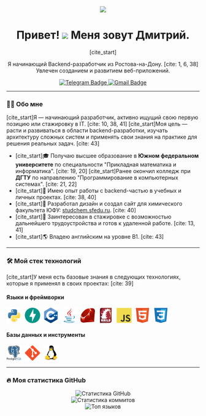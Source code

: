 <div id="header" align="center">
  <img src="https://media.giphy.com/media/LmNwrBhejkK9EFP504/giphy.gif" width="200"/>
  
  <h1>
    Привет! <img src="https://media.giphy.com/media/hvRJCLFzcasrR4ia7z/giphy.gif" width="30px"/> Меня зовут Дмитрий.
  </h1>
  [cite_start]<p>Я начинающий Backend-разработчик из Ростова-на-Дону. [cite: 1, 6, 38] Увлечен созданием и развитием веб-приложений.</p>
  
  <div id="badges" align="center">
    <a href="https://t.me/dimonchester1">
      <img src="https://img.shields.io/badge/Telegram-blue?style=for-the-badge&logo=telegram&logoColor=white" alt="Telegram Badge"/>
    </a>
    <a href="mailto:dimonchester.tkachov@gmail.com">
      <img src="https://img.shields.io/badge/Gmail-D14836?style=for-the-badge&logo=gmail&logoColor=white" alt="Gmail Badge"/>
    </a>
  </div>
</div>

---

### :man_technologist: Обо мне

[cite_start]Я — начинающий разработчик, активно ищущий свою первую позицию или стажировку в IT. [cite: 10, 38, 41] [cite_start]Моя цель — расти и развиваться в области backend-разработки, изучать архитектуру сложных систем и применять свои знания на практике для решения реальных задач. [cite: 43]

* [cite_start]:mortar_board: Получаю высшее образование в **Южном федеральном университете** по специальности "Прикладная математика и информатика". [cite: 19, 20] [cite_start]Ранее окончил колледж при **ДГТУ** по направлению "Программирование в компьютерных системах". [cite: 21, 22]
* [cite_start]:rocket: Имею опыт работы с backend-частью в учебных и личных проектах. [cite: 38, 40]
* [cite_start]:art: Разработал дизайн и создал сайт для химического факультета ЮФУ: [studchem.sfedu.ru](https://studchem.sfedu.ru/). [cite: 40]
* [cite_start]:seedling: Заинтересован в стажировке с возможностью дальнейшего трудоустройства и готов к удаленной работе. [cite: 13, 41]
* [cite_start]:earth_americas: Владею английским на уровне B1. [cite: 43]

---

### :hammer_and_wrench: Мой стек технологий

[cite_start]У меня есть базовые знания в следующих технологиях, которые я применял в своих проектах: [cite: 39]

<div>
  <h4>Языки и фреймворки</h4>
  <img src="https://raw.githubusercontent.com/devicons/devicon/master/icons/python/python-original.svg" title="Python" alt="Python" width="40" height="40"/>&nbsp;
  <img src="https://raw.githubusercontent.com/devicons/devicon/master/icons/fastapi/fastapi-original.svg" title="FastAPI" alt="FastAPI" width="40" height="40"/>&nbsp;
  <img src="https://raw.githubusercontent.com/devicons/devicon/master/icons/cplusplus/cplusplus-original.svg" title="C++" alt="C++" width="40" height="40"/>&nbsp;
  <img src="https://raw.githubusercontent.com/devicons/devicon/master/icons/java/java-original.svg" title="Java" alt="Java" width="40" height="40"/>&nbsp;
  <img src="https://raw.githubusercontent.com/devicons/devicon/master/icons/ruby/ruby-original.svg" title="Ruby" alt="Ruby" width="40" height="40"/>&nbsp;
  <img src="https://raw.githubusercontent.com/devicons/devicon/master/icons/rails/rails-original-wordmark.svg" title="Ruby on Rails" alt="Ruby on Rails" width="40" height="40"/>&nbsp;
  <img src="https://raw.githubusercontent.com/devicons/devicon/master/icons/javascript/javascript-original.svg" title="JavaScript" alt="JavaScript" width="40" height="40"/>&nbsp;
  <img src="https://raw.githubusercontent.com/devicons/devicon/master/icons/html5/html5-original.svg" title="HTML5" alt="HTML" width="40" height="40"/>&nbsp;
  <img src="https://raw.githubusercontent.com/devicons/devicon/master/icons/css3/css3-original.svg" title="CSS3" alt="CSS" width="40" height="40"/>&nbsp;
  
  <h4>Базы данных и инструменты</h4>
  <img src="https://raw.githubusercontent.com/devicons/devicon/master/icons/postgresql/postgresql-original-wordmark.svg" title="SQL" alt="SQL" width="40" height="40"/>&nbsp;
  <img src="https://raw.githubusercontent.com/devicons/devicon/master/icons/git/git-original.svg" title="Git" alt="Git" width="40" height="40"/>&nbsp;
  <img src="https://raw.githubusercontent.com/devicons/devicon/master/icons/linux/linux-original.svg" title="Linux" alt="Linux" width="40" height="40"/>&nbsp;
</div>

---

### :fire: Моя статистика GitHub

<div align="center">
  <img src="https://github-readme-stats.vercel.app/api?username=Dimonchester&show_icons=true&theme=dracula&include_all_commits=true&count_private=true" alt="Статистика GitHub" />
  <br/>
  <img src="https://github-readme-streak-stats.herokuapp.com?user=Dimonchester&theme=dracula" alt="Статистика коммитов" />
  <br/>
  <img src="https://github-readme-stats.vercel.app/api/top-langs/?username=Dimonchester&layout=compact&langs_count=8&theme=dracula" alt="Топ языков" />
</div>
